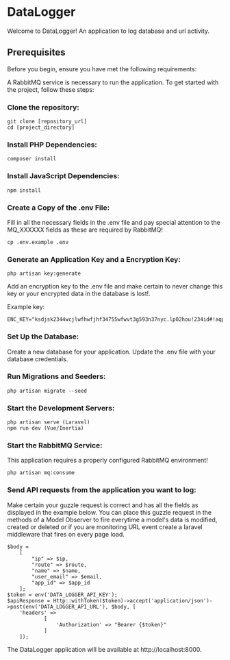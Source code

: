 # DataLogger

Welcome to DataLogger! An application to log database and url activity.

## Prerequisites

Before you begin, ensure you have met the following requirements:

A RabbitMQ service is necessary to run the application.
To get started with the project, follow these steps:

### Clone the repository:

```
git clone [repository_url]
cd [project_directory]
```

### Install PHP Dependencies:

```
composer install
```

### Install JavaScript Dependencies:

```
npm install
```

### Create a Copy of the .env File:

Fill in all the necessary fields in the .env file and pay special attention
to the MQ_XXXXXX fields as these are required by RabbitMQ!

```
cp .env.example .env
```

### Generate an Application Key and a Encryption Key:

```
php artisan key:generate
```

Add an encryption key to the .env file and make certain to never change
this key or your encrypted data in the database is lost!.

Example key:

```
ENC_KEY="ksdjsk2344wcjlwfhwfjhf34755wfwvt3g593n37nyc.lp02hou!234id#!aqp"
```

### Set Up the Database:

Create a new database for your application.
Update the .env file with your database credentials.

### Run Migrations and Seeders:

```
php artisan migrate --seed
```

### Start the Development Servers:

```
php artisan serve (Laravel)
npm run dev (Vue/Inertia)
```

### Start the RabbitMQ Service:

This application requires a properly configured RabbitMQ environment!

```
php artisan mq:consume
```

### Send API requests from the application you want to log:

Make certain your guzzle request is correct and has all the fields as displayed
in the example below. You can place this guzzle request in the methods of a Model Observer to fire
everytime a model's data is modified, created or deleted or if you are monitoring URL event create a laravel middleware
that fires on every page load.

```
$body =
    [
        "ip" => $ip,
        "route" => $route,
        "name" => $name,
        "user_email" => $email,
        "app_id" => $app_id
    ];
$token = env('DATA_LOGGER_API_KEY');
$apiResponse = Http::withToken($token)->accept('application/json')->post(env('DATA_LOGGER_API_URL'), $body, [
    'headers' =>
            [
                'Authorization' => "Bearer {$token}"
            ]
    ]);
```

The DataLogger application will be available at http://localhost:8000.
